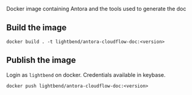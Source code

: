 Docker image containing Antora and the tools used to generate the doc

## Build the image

```
docker build . -t lightbend/antora-cloudflow-doc:<version>
```

## Publish the image

Login as `lightbend` on docker. Credentials available in keybase.

```
docker push lightbend/antora-cloudflow-doc:<version>
```
